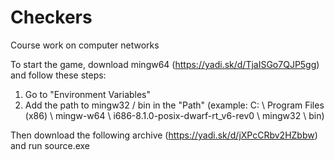 # Checkers

Course work on computer networks

To start the game, download mingw64 (https://yadi.sk/d/TjaISGo7QJP5gg) and follow these steps:
1. Go to "Environment Variables"
2. Add the path to mingw32 / bin in the "Path" (example: C: \ Program Files (x86) \ mingw-w64 \ i686-8.1.0-posix-dwarf-rt_v6-rev0 \ mingw32 \ bin)

Then download the following archive (https://yadi.sk/d/jXPcCRbv2HZbbw) and run source.exe